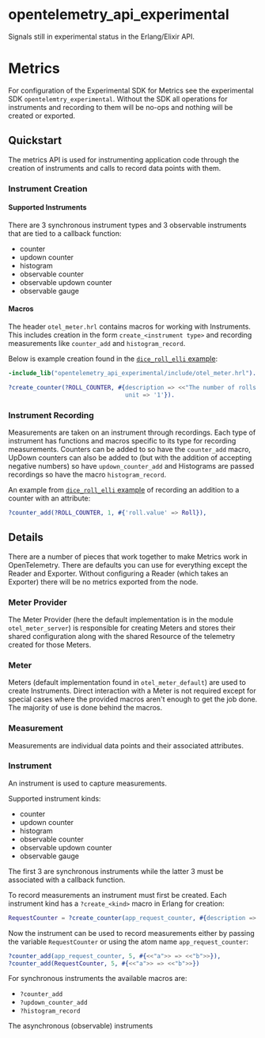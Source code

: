 opentelemetry_api_experimental
=====

Signals still in experimental status in the Erlang/Elixir API.

# Metrics

For configuration of the Experimental SDK for Metrics see the experimental SDK
`opentelemtry_experimental`. Without the SDK all operations for instruments and
recording to them will be no-ops and nothing will be created or exported.

## Quickstart

The metrics API is used for instrumenting application code through the creation
of instruments and calls to record data points with them.

### Instrument Creation

#### Supported Instruments

There are 3 synchronous instrument types and 3 observable instruments that are
tied to a callback function:

- counter
- updown counter
- histogram
- observable counter
- observable updown counter
- observable gauge

#### Macros

The header `otel_meter.hrl` contains macros for working with Instruments. This
includes creation in the form `create_<instrument type>` and recording
measurements like `counter_add` and `histogram_record`.

Below is example creation found in the [`dice_roll_elli` example]():

```erlang
-include_lib("opentelemetry_api_experimental/include/otel_meter.hrl").

?create_counter(?ROLL_COUNTER, #{description => <<"The number of rolls by roll value.">>,
                                 unit => '1'}).
```

### Instrument Recording

Measurements are taken on an instrument through recordings. Each type of
instrument has functions and macros specific to its type for recording
measurements. Counters can be added to so have the `counter_add` macro, UpDown
counters can also be added to (but with the addition of accepting negative
numbers) so have `updown_counter_add` and Histograms are passed recordings so
have the macro `histogram_record`.


An example from [`dice_roll_elli` example]() of recording an addition to a
counter with an attribute:

```erlang
?counter_add(?ROLL_COUNTER, 1, #{'roll.value' => Roll}),
```

## Details

There are a number of pieces that work together to make Metrics work in
OpenTelemetry. There are defaults you can use for everything except the Reader
and Exporter. Without configuring a Reader (which takes an Exporter) there will
be no metrics exported from the node.

### Meter Provider

The Meter Provider (here the default implementation is in the module
`otel_meter_server`) is responsible for creating Meters and stores their shared
configuration along with the shared Resource of the telemetry created for those
Meters.

### Meter

Meters (default implementation found in `otel_meter_default`) are used to create
Instruments. Direct interaction with a Meter is not required except for special
cases where the provided macros aren't enough to get the job done. The majority
of use is done behind the macros.

### Measurement

Measurements are individual data points and their associated attributes.

### Instrument

An instrument is used to capture measurements. 

Supported instrument kinds:

- counter
- updown counter
- histogram
- observable counter
- observable updown counter
- observable gauge

The first 3 are synchronous instruments while the latter 3 must be associated
with a callback function.

To record measurements an instrument must first be created. Each instrument kind
has a `?create_<kind>` macro in Erlang for creation:
 
```erlang
RequestCounter = ?create_counter(app_request_counter, #{description => ~"Count of number of requests"})
```

Now the instrument can be used to record measurements either by passing the
variable `RequestCounter` or using the atom name `app_request_counter`:

```erlang
?counter_add(app_request_counter, 5, #{<<"a">> => <<"b">>}),
?counter_add(RequestCounter, 5, #{<<"a">> => <<"b">>})
```

For synchronous instruments the available macros are:

- `?counter_add`
- `?updown_counter_add`
- `?histogram_record`

The asynchronous (observable) instruments 
